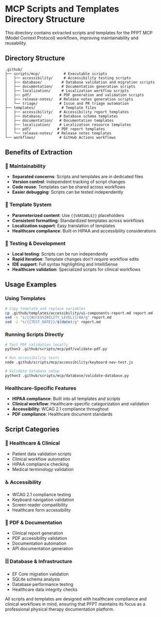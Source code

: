 # MCP Scripts and Templates Directory Structure

This directory contains extracted scripts and templates for the PFPT MCP (Model Context Protocol) workflows, improving maintainability and reusability.

## Directory Structure

```
.github/
├── scripts/mcp/           # Executable scripts
│   ├── accessibility/     # Accessibility testing scripts
│   ├── database/         # Database validation and migration scripts
│   ├── documentation/    # Documentation generation scripts
│   ├── localization/     # Localization workflow scripts
│   ├── pdf/             # PDF generation and validation scripts
│   ├── release-notes/   # Release notes generation scripts
│   └── triage/          # Issue and PR triage automation
├── templates/            # Template files
│   ├── accessibility/   # Accessibility report templates
│   ├── database/        # Database schema templates
│   ├── documentation/   # Documentation templates
│   ├── localization/    # Localization resource templates
│   ├── pdf/            # PDF report templates
│   └── release-notes/  # Release notes templates
└── workflows/           # GitHub Actions workflows
```

## Benefits of Extraction

### 🔧 **Maintainability**
- **Separated concerns**: Scripts and templates are in dedicated files
- **Version control**: Independent tracking of script changes
- **Code reuse**: Templates can be shared across workflows
- **Easier debugging**: Scripts can be tested independently

### 📝 **Template System**
- **Parameterized content**: Use `{{VARIABLE}}` placeholders
- **Consistent formatting**: Standardized templates across workflows
- **Localization support**: Easy translation of templates
- **Healthcare compliance**: Built-in HIPAA and accessibility considerations

### 🧪 **Testing & Development**
- **Local testing**: Scripts can be run independently
- **Rapid iteration**: Template changes don't require workflow edits
- **IDE support**: Full syntax highlighting and IntelliSense
- **Healthcare validation**: Specialized scripts for clinical workflows

## Usage Examples

### Using Templates
```bash
# Copy template and replace variables
cp .github/templates/accessibility/ui-components-report.md report.md
sed -i "s/{{ACCESSIBILITY_LEVEL}}/AA/g" report.md
sed -i "s/{{TEST_DATE}}/$(date)/g" report.md
```

### Running Scripts Directly
```bash
# Test PDF validation locally
python3 .github/scripts/mcp/pdf/validate-pdf.py

# Run accessibility tests
node .github/scripts/mcp/accessibility/keyboard-nav-test.js

# Validate database setup
python3 .github/scripts/mcp/database/validate-database.py
```

### Healthcare-Specific Features
- **HIPAA compliance**: Built into all templates and scripts
- **Clinical workflow**: Healthcare-specific categorization and validation
- **Accessibility**: WCAG 2.1 compliance throughout
- **PDF compliance**: Healthcare document standards

## Script Categories

### 🏥 **Healthcare & Clinical**
- Patient data validation scripts
- Clinical workflow automation
- HIPAA compliance checking
- Medical terminology validation

### ♿ **Accessibility**
- WCAG 2.1 compliance testing
- Keyboard navigation validation
- Screen reader compatibility
- Healthcare form accessibility

### 📄 **PDF & Documentation**
- Clinical report generation
- PDF accessibility validation
- Documentation automation
- API documentation generation

### 🗄️ **Database & Infrastructure**
- EF Core migration validation
- SQLite schema analysis
- Database performance testing
- Healthcare data integrity checks

All scripts and templates are designed with healthcare compliance and clinical workflows in mind, ensuring that PFPT maintains its focus as a professional physical therapy documentation platform.